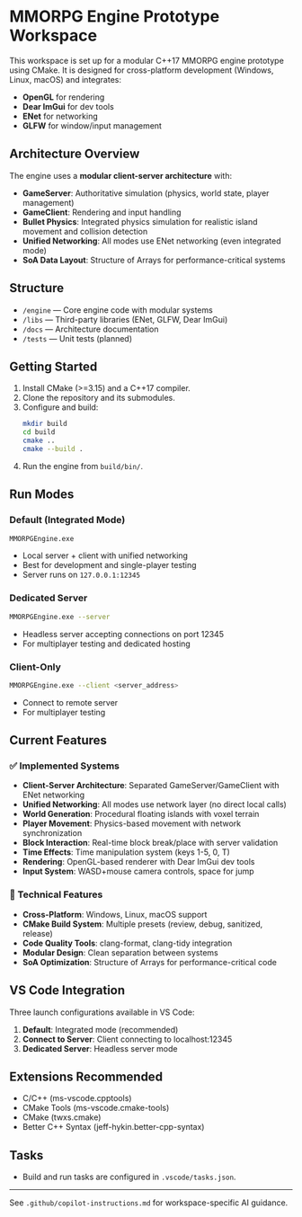 # MMORPG Engine Prototype Workspace

This workspace is set up for a modular C++17 MMORPG engine prototype using CMake. It is designed for cross-platform development (Windows, Linux, macOS) and integrates:
- **OpenGL** for rendering
- **Dear ImGui** for dev tools
- **ENet** for networking
- **GLFW** for window/input management

## Architecture Overview

The engine uses a **modular client-server architecture** with:
- **GameServer**: Authoritative simulation (physics, world state, player management)
- **GameClient**: Rendering and input handling
- **Bullet Physics**: Integrated physics simulation for realistic island movement and collision detection
- **Unified Networking**: All modes use ENet networking (even integrated mode)
- **SoA Data Layout**: Structure of Arrays for performance-critical systems

## Structure
- `/engine` — Core engine code with modular systems
- `/libs` — Third-party libraries (ENet, GLFW, Dear ImGui)
- `/docs` — Architecture documentation
- `/tests` — Unit tests (planned)

## Getting Started
1. Install CMake (>=3.15) and a C++17 compiler.
2. Clone the repository and its submodules.
3. Configure and build:
   ```sh
   mkdir build
   cd build
   cmake ..
   cmake --build .
   ```
4. Run the engine from `build/bin/`.

## Run Modes

### Default (Integrated Mode)
```sh
MMORPGEngine.exe
```
- Local server + client with unified networking
- Best for development and single-player testing
- Server runs on `127.0.0.1:12345`

### Dedicated Server
```sh
MMORPGEngine.exe --server
```
- Headless server accepting connections on port 12345
- For multiplayer testing and dedicated hosting

### Client-Only
```sh
MMORPGEngine.exe --client <server_address>
```
- Connect to remote server
- For multiplayer testing

## Current Features

### ✅ Implemented Systems
- **Client-Server Architecture**: Separated GameServer/GameClient with ENet networking
- **Unified Networking**: All modes use network layer (no direct local calls)
- **World Generation**: Procedural floating islands with voxel terrain
- **Player Movement**: Physics-based movement with network synchronization
- **Block Interaction**: Real-time block break/place with server validation
- **Time Effects**: Time manipulation system (keys 1-5, 0, T)
- **Rendering**: OpenGL-based renderer with Dear ImGui dev tools
- **Input System**: WASD+mouse camera controls, space for jump

### 🔧 Technical Features
- **Cross-Platform**: Windows, Linux, macOS support
- **CMake Build System**: Multiple presets (review, debug, sanitized, release)
- **Code Quality Tools**: clang-format, clang-tidy integration
- **Modular Design**: Clean separation between systems
- **SoA Optimization**: Structure of Arrays for performance-critical code

## VS Code Integration
Three launch configurations available in VS Code:
1. **Default**: Integrated mode (recommended)
2. **Connect to Server**: Client connecting to localhost:12345
3. **Dedicated Server**: Headless server mode

## Extensions Recommended
- C/C++ (ms-vscode.cpptools)
- CMake Tools (ms-vscode.cmake-tools)
- CMake (twxs.cmake)
- Better C++ Syntax (jeff-hykin.better-cpp-syntax)

## Tasks
- Build and run tasks are configured in `.vscode/tasks.json`.

---

See `.github/copilot-instructions.md` for workspace-specific AI guidance.
